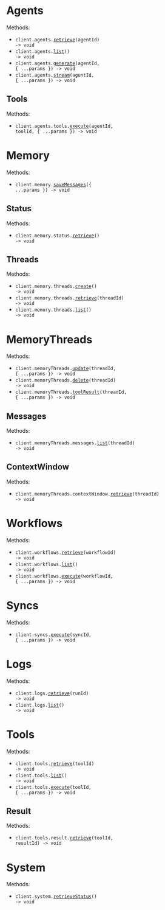 # Agents

Methods:

- <code title="get /api/agents/{agentId}">client.agents.<a href="./src/resources/agents/agents.ts">retrieve</a>(agentId) -> void</code>
- <code title="get /api/agents">client.agents.<a href="./src/resources/agents/agents.ts">list</a>() -> void</code>
- <code title="post /api/agents/{agentId}/generate">client.agents.<a href="./src/resources/agents/agents.ts">generate</a>(agentId, { ...params }) -> void</code>
- <code title="post /api/agents/{agentId}/stream">client.agents.<a href="./src/resources/agents/agents.ts">stream</a>(agentId, { ...params }) -> void</code>

## Tools

Methods:

- <code title="post /api/agents/{agentId}/tools/{toolId}/execute">client.agents.tools.<a href="./src/resources/agents/tools.ts">execute</a>(agentId, toolId, { ...params }) -> void</code>

# Memory

Methods:

- <code title="post /api/memory/save-messages">client.memory.<a href="./src/resources/memory/memory.ts">saveMessages</a>({ ...params }) -> void</code>

## Status

Methods:

- <code title="get /api/memory/status">client.memory.status.<a href="./src/resources/memory/status.ts">retrieve</a>() -> void</code>

## Threads

Methods:

- <code title="post /api/memory/threads">client.memory.threads.<a href="./src/resources/memory/threads.ts">create</a>() -> void</code>
- <code title="get /api/memory/threads/{threadId}">client.memory.threads.<a href="./src/resources/memory/threads.ts">retrieve</a>(threadId) -> void</code>
- <code title="get /api/memory/threads">client.memory.threads.<a href="./src/resources/memory/threads.ts">list</a>() -> void</code>

# MemoryThreads

Methods:

- <code title="patch /api/memory/threads/{threadId}">client.memoryThreads.<a href="./src/resources/memory-threads/memory-threads.ts">update</a>(threadId, { ...params }) -> void</code>
- <code title="delete /api/memory/threads/{threadId}">client.memoryThreads.<a href="./src/resources/memory-threads/memory-threads.ts">delete</a>(threadId) -> void</code>
- <code title="post /api/memory/threads/{threadId}/tool-result">client.memoryThreads.<a href="./src/resources/memory-threads/memory-threads.ts">toolResult</a>(threadId, { ...params }) -> void</code>

## Messages

Methods:

- <code title="get /api/memory/threads/{threadId}/messages">client.memoryThreads.messages.<a href="./src/resources/memory-threads/messages.ts">list</a>(threadId) -> void</code>

## ContextWindow

Methods:

- <code title="get /api/memory/threads/{threadId}/context-window">client.memoryThreads.contextWindow.<a href="./src/resources/memory-threads/context-window.ts">retrieve</a>(threadId) -> void</code>

# Workflows

Methods:

- <code title="get /api/workflows/{workflowId}">client.workflows.<a href="./src/resources/workflows.ts">retrieve</a>(workflowId) -> void</code>
- <code title="get /api/workflows">client.workflows.<a href="./src/resources/workflows.ts">list</a>() -> void</code>
- <code title="post /api/workflows/{workflowId}/execute">client.workflows.<a href="./src/resources/workflows.ts">execute</a>(workflowId, { ...params }) -> void</code>

# Syncs

Methods:

- <code title="post /api/syncs/{syncId}/execute">client.syncs.<a href="./src/resources/syncs.ts">execute</a>(syncId, { ...params }) -> void</code>

# Logs

Methods:

- <code title="get /api/logs/{runId}">client.logs.<a href="./src/resources/logs.ts">retrieve</a>(runId) -> void</code>
- <code title="get /api/logs">client.logs.<a href="./src/resources/logs.ts">list</a>() -> void</code>

# Tools

Methods:

- <code title="get /api/tools/{toolId}">client.tools.<a href="./src/resources/tools/tools.ts">retrieve</a>(toolId) -> void</code>
- <code title="get /api/tools">client.tools.<a href="./src/resources/tools/tools.ts">list</a>() -> void</code>
- <code title="post /api/tools/{toolId}/execute">client.tools.<a href="./src/resources/tools/tools.ts">execute</a>(toolId, { ...params }) -> void</code>

## Result

Methods:

- <code title="get /api/tools/{toolId}/result/{resultId}">client.tools.result.<a href="./src/resources/tools/result.ts">retrieve</a>(toolId, resultId) -> void</code>

# System

Methods:

- <code title="get /api">client.system.<a href="./src/resources/system.ts">retrieveStatus</a>() -> void</code>
